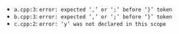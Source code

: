 - `a.cpp:3`: `error: expected ‘,’ or ‘;’ before ‘}’ token`
- `b.cpp:3`: `error: expected ‘,’ or ‘;’ before ‘}’ token`
- `c.cpp:2`: `error: ‘y’ was not declared in this scope`
